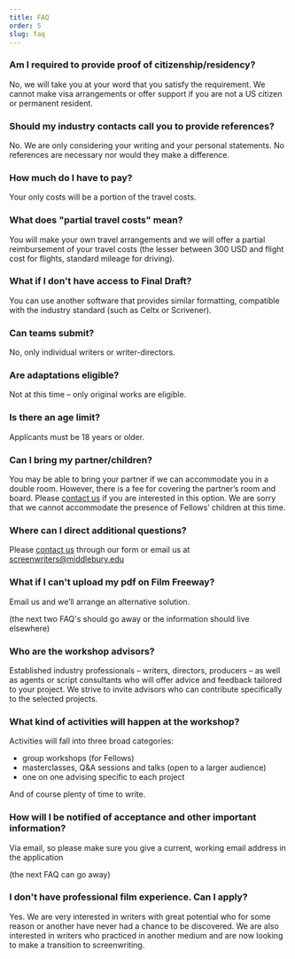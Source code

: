 ```yaml
---
title: FAQ
order: 5
slug: faq
---
```



### Am I required to provide proof of citizenship/residency?

No, we will take you at your word  that you satisfy the requirement. We cannot make visa arrangements or offer support if you are not a US citizen or permanent resident.


### Should my industry contacts call you to provide references?

No. We are only considering your writing and your personal statements. No references are necessary nor would they make a difference.


### How much do I have to pay?

Your only costs will be a portion of the travel costs.


### What does "partial travel costs" mean?

You will make your own travel arrangements and we will offer a  partial reimbursement of your travel costs (the lesser between 300 USD and flight cost for flights, standard mileage for driving).

### What if I don't have access to Final Draft?

You can use another software that provides similar formatting, compatible with the industry standard (such as Celtx or Scrivener).

### Can teams submit?

No, only individual writers or writer-directors.

### Are adaptations eligible?

Not at this time – only original works are eligible.

### Is there an age limit?

Applicants must be 18 years or older.

### Can I bring my partner/children?

You may be able to bring your partner if we can accommodate you in a double room. However, there is a fee for covering the partner’s room and board. Please [contact us](https://forms.middlebury.edu/offices/news/middlebury-script-lab) if you are interested in this option. We are sorry that we cannot accommodate the presence of Fellows’ children at this time.
   

### Where can I direct additional questions?

Please [contact us](https://forms.middlebury.edu/offices/news/middlebury-script-lab) through our form or email us at [screenwriters@middlebury.edu](mailto:screenwriters@middlebury.edu)

### What if I can't upload my pdf on Film Freeway?

Email us and we’ll arrange an alternative solution.

(the next two FAQ's should go away or the information should live elsewhere)

### Who are the workshop advisors?

Established industry professionals – writers, directors, producers – as well as agents or script consultants who will offer advice and feedback tailored to your project. We strive to invite advisors who can contribute specifically to the selected projects.

### What kind of activities will happen at the workshop?

Activities will fall into three broad categories:

- group workshops (for Fellows)
- masterclasses, Q&A sessions and talks (open to a larger audience)
- one on one advising specific to each project

And of course plenty of time to write.

### How will I be notified of acceptance and other important information?

Via email, so please make sure you give a current, working email address in the application

(the next FAQ can go away)

### I don't have professional film experience. Can I apply? 

Yes. We are very interested in writers with great potential who for some reason or another have never had a chance to be discovered. We are also interested in writers who practiced in another medium and are now looking to make a transition to screenwriting.

